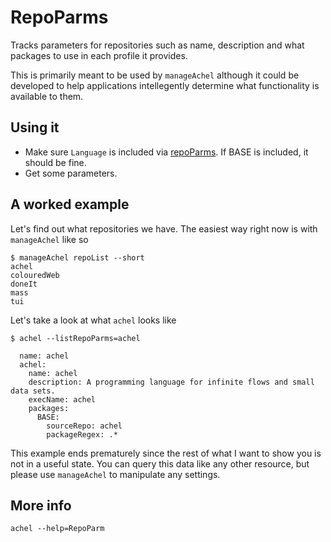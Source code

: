 # RepoParms

Tracks parameters for repositories such as name, description and what packages to use in each profile it provides.

This is primarily meant to be used by `manageAchel` although it could be developed to help applications intellegently determine what functionality is available to them.

## Using it

* Make sure `Language` is included via [repoParms](https://github.com/ksandom/achel/blob/master/docs/programming/creatingARepositoryWithProfiles.md#use-repoparmdefinepackages-to-create-a-profile). If BASE is included, it should be fine.
* Get some parameters.

## A worked example

Let's find out what repositories we have. The easiest way right now is with `manageAchel` like so

    $ manageAchel repoList --short
    achel
    colouredWeb
    doneIt
    mass
    tui

Let's take a look at what `achel` looks like

    $ achel --listRepoParms=achel
    
      name: achel
      achel: 
        name: achel
        description: A programming language for infinite flows and small data sets.
        execName: achel
        packages: 
          BASE: 
            sourceRepo: achel
            packageRegex: .*

This example ends prematurely since the rest of what I want to show you is not in a useful state. You can query this data like any other resource, but please use `manageAchel` to manipulate any settings.

## More info

`achel --help=RepoParm`
